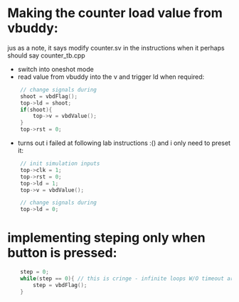 # Making the counter load value from vbuddy:
jus as a note, it says modify counter.sv in the instructions when it perhaps should say counter_tb.cpp
- switch into oneshot mode
- read value from vbuddy into the v and trigger ld when required:
```cpp
    // change signals during
    shoot = vbdFlag();
    top->ld = shoot;
    if(shoot){
        top->v = vbdValue();
    }
    top->rst = 0;
```
- turns out i failed at following lab instructions :() and i only need to preset it:
```cpp
    // init simulation inputs
    top->clk = 1;
    top->rst = 0;
    top->ld = 1;
    top->v = vbdValue();
```
```cpp
    // change signals during
    top->ld = 0;
```
# implementing steping only when button is pressed:
```cpp
    step = 0;
    while(step == 0){ // this is cringe - infinite loops W/O timeout are a bad idea - plus there is defo a cleaner way to implement this
        step = vbdFlag();
    }
```